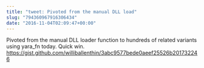 ```yaml
---
title: "tweet: Pivoted from the manual DLL load"
slug: "794360967916306434"
date: "2016-11-04T02:09:47+00:00"
---
```

Pivoted from the manual DLL loader function to hundreds of related variants using yara_fn today. Quick win.  https://gist.github.com/williballenthin/3abc9577bede0aeef25526b201732246